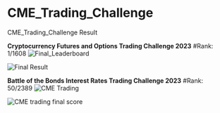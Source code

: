 # CME_Trading_Challenge
CME_Trading_Challenge Result

**Cryptocurrency Futures and Options Trading Challenge 2023** #Rank: 1/1608
![Final_Leaderboard](https://github.com/alexchancs/CME_Trading_Challenge/assets/116485687/9774018c-2dde-4080-be90-d2bc39cdf5e1)

![Final Result](https://github.com/alexchancs/CME_Trading_Challenge/assets/116485687/b0dbfdfe-608e-495c-b121-d25dc5c7737f)

**Battle of the Bonds Interest Rates Trading Challenge 2023** #Rank: 50/2389
![CME Trading](https://github.com/alexchancs/CME_Trading_Challenge/assets/116485687/039feab3-7ee8-478a-bc9f-5000ca442a7e)

![CME trading final score](https://github.com/alexchancs/CME_Trading_Challenge/assets/116485687/09c4df4d-4830-45ea-9924-51a10403635a)



